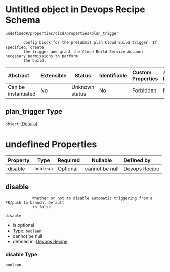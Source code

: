 # Untitled object in Devops Recipe Schema

```txt
undefined#/properties/cicd/properties/plan_trigger
```

            Config block for the presubmit plan Cloud Build trigger. If specified, create
            the trigger and grant the Cloud Build Service Account necessary permissions to perform
            the build.


| Abstract            | Extensible | Status         | Identifiable | Custom Properties | Additional Properties | Access Restrictions | Defined In                                                                                                    |
| :------------------ | ---------- | -------------- | ------------ | :---------------- | --------------------- | ------------------- | ------------------------------------------------------------------------------------------------------------- |
| Can be instantiated | No         | Unknown status | No           | Forbidden         | Forbidden             | none                | [devops.schema.json\*](../../../../../../../../../../tmp/182028425/devops.schema.json "open original schema") |

## plan_trigger Type

`object` ([Details](devops-properties-cicd-properties-plan_trigger.md))

# undefined Properties

| Property            | Type      | Required | Nullable       | Defined by                                                                                                                                                    |
| :------------------ | --------- | -------- | -------------- | :------------------------------------------------------------------------------------------------------------------------------------------------------------ |
| [disable](#disable) | `boolean` | Optional | cannot be null | [Devops Recipe](devops-properties-cicd-properties-plan_trigger-properties-disable.md "undefined#/properties/cicd/properties/plan_trigger/properties/disable") |

## disable

                Whether or not to disable automatic triggering from a PR/push to branch. Default
                to false.


`disable`

-   is optional
-   Type: `boolean`
-   cannot be null
-   defined in: [Devops Recipe](devops-properties-cicd-properties-plan_trigger-properties-disable.md "undefined#/properties/cicd/properties/plan_trigger/properties/disable")

### disable Type

`boolean`
